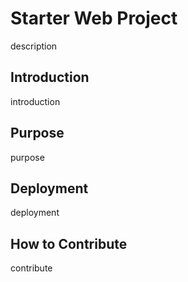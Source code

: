 # Starter Web Project
description
## Introduction
introduction
## Purpose
purpose
## Deployment
deployment
## How to Contribute
contribute